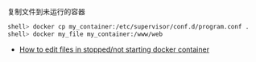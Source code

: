 复制文件到未运行的容器

```sh
shell> docker cp my_container:/etc/supervisor/conf.d/program.conf .
shell> docker my_file my_container:/www/web
```

- [How to edit files in stopped/not starting docker container](https://stackoverflow.com/questions/32750748/how-to-edit-files-in-stopped-not-starting-docker-container)
